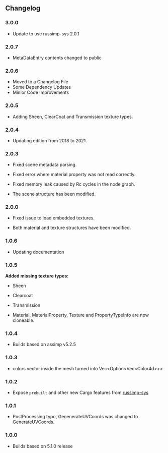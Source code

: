 ## Changelog

### 3.0.0
- Update to use russimp-sys 2.0.1

### 2.0.7
- MetaDataEntry contents changed to public

### 2.0.6
- Moved to a Changelog File
- Some Dependency Updates
- Minior Code Improvements

### 2.0.5
- Adding Sheen, ClearCoat and Transmission texture types.

### 2.0.4
- Updating edition from 2018 to 2021.

### 2.0.3
- Fixed scene metadata parsing.
- Fixed error where material property was not read correctly.
- Fixed memory leak caused by Rc cycles in the node graph.

- The scene structure has been modified.

### 2.0.0
- Fixed issue to load embedded textures.

- Both material and texture structures have been modified.

### 1.0.6
- Updating documentation

### 1.0.5
**Added missing texture types:**
-  Sheen
-  Clearcoat
-  Transmission

- Material, MaterialProperty, Texture and PropertyTypeInfo are now cloneable.

### 1.0.4
-  Builds based on assimp v5.2.5

### 1.0.3
-  colors vector inside the mesh turned into Vec<Option<Vec\<Color4d>>>

### 1.0.2
-  Expose `prebuilt` and other new Cargo features from [russimp-sys](https://github.com/jkvargas/russimp-sys)

### 1.0.1
-  PostProcessing typo, GenenerateUVCoords was changed to GenerateUVCoords.

### 1.0.0
-  Builds based on 5.1.0 release
